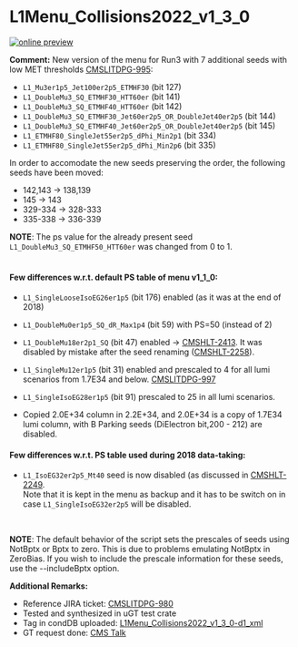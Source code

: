 # L1Menu_Collisions2022_v1_3_0

[![online preview](https://img.shields.io/badge/Online%20preview-click%20here-blue)](https://htmlpreview.github.io/?https://github.com/cms-l1-dpg/L1MenuRun3/blob/master/development/L1Menu_Collisions2022_v1_3_0/L1Menu_Collisions2022_v1_3_0.html)

**Comment:** 
New version of the menu for Run3 with 7 additional seeds with low MET thresholds [CMSLITDPG-995](https://its.cern.ch/jira/browse/CMSLITDPG-995):
   - `L1_Mu3er1p5_Jet100er2p5_ETMHF30` (bit 127) 
   - `L1_DoubleMu3_SQ_ETMHF30_HTT60er` (bit 141) 
   - `L1_DoubleMu3_SQ_ETMHF40_HTT60er` (bit 142) 
   - `L1_DoubleMu3_SQ_ETMHF30_Jet60er2p5_OR_DoubleJet40er2p5` (bit 144) 
   - `L1_DoubleMu3_SQ_ETMHF40_Jet60er2p5_OR_DoubleJet40er2p5` (bit 145) 
   - `L1_ETMHF80_SingleJet55er2p5_dPhi_Min2p1`  (bit 334) 
   - `L1_ETMHF80_SingleJet55er2p5_dPhi_Min2p6`  (bit 335) 

In order to accomodate the new seeds preserving the order, the following seeds have been moved:
   - 142,143 -> 138,139
   - 145 -> 143
   - 329-334 -> 328-333
   - 335-338 -> 336-339
   
**NOTE**: The ps value for the already present seed `L1_DoubleMu3_SQ_ETMHF50_HTT60er` was changed from 0 to 1.
<br/>
<br/>

#### Few differences w.r.t. default PS table of menu v1_1_0:
- `L1_SingleLooseIsoEG26er1p5` (bit 176) enabled (as it was at the end of 2018)
- `L1_DoubleMu0er1p5_SQ_dR_Max1p4` (bit 59) with PS=50 (instead of 2)
- `L1_DoubleMu18er2p1_SQ` (bit 47) enabled -> [CMSHLT-2413](https://its.cern.ch/jira/browse/CMSHLT-2413). It was disabled by mistake after the seed renaming ([CMSHLT-2258](https://its.cern.ch/jira/browse/CMSHLT-2258)).
- `L1_SingleMu12er1p5` (bit 31) enabled and prescaled to 4 for all lumi scenarios from 1.7E34 and below. [CMSLITDPG-997](https://its.cern.ch/jira/browse/CMSLITDPG-997)
- `L1_SingleIsoEG28er1p5` (bit 91) prescaled to 25 in all lumi scenarios.

- Copied 2.0E+34 column in 2.2E+34, and 2.0E+34 is a copy of 1.7E34 lumi column, with B Parking seeds (DiElectron bit,200 - 212) are disabled.  

#### Few differences w.r.t. PS table used during 2018 data-taking:
- `L1_IsoEG32er2p5_Mt40` seed is now disabled (as discussed in [CMSHLT-2249](https://its.cern.ch/jira/browse/CMSHLT-2249). <br/>
  Note that it is kept in the menu as backup and it has to be switch on in case `L1_SingleIsoEG32er2p5` will be disabled. 
   
<br/>

**NOTE**: The default behavior of the script sets the prescales of seeds using NotBptx or Bptx to zero. This is due to problems emulating NotBptx in ZeroBias. If you wish to include the prescale information for these seeds, use the --includeBptx option.

**Additional Remarks:**

- Reference JIRA ticket: [CMSLITDPG-980](https://its.cern.ch/jira/browse/CMSLITDPG-980)
- Tested and synthesized in uGT test crate
- Tag in condDB uploaded: [L1Menu_Collisions2022_v1_3_0-d1_xml](https://cms-conddb.cern.ch/cmsDbBrowser/search/Prod/L1Menu_Collisions2022_v1_3_0-d1_xml)
- GT request done: [CMS Talk](https://cms-talk.web.cern.ch/t/run-3-gt-update-of-the-l1-menu-tag-v1-3-0-in-run-3-mc-gts-and-run-3-data-relvals-gts/13513)
